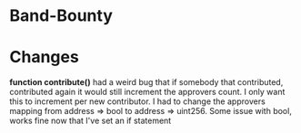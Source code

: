 # Band-Bounty



# Changes
**function contribute()** had a weird bug that if somebody that contributed, contributed again it would still increment the approvers count. I only want this to increment per new contributor. 
I had to change the approvers mapping from address => bool to
address => uint256.
Some issue with bool, works fine now that I've set an if statement
